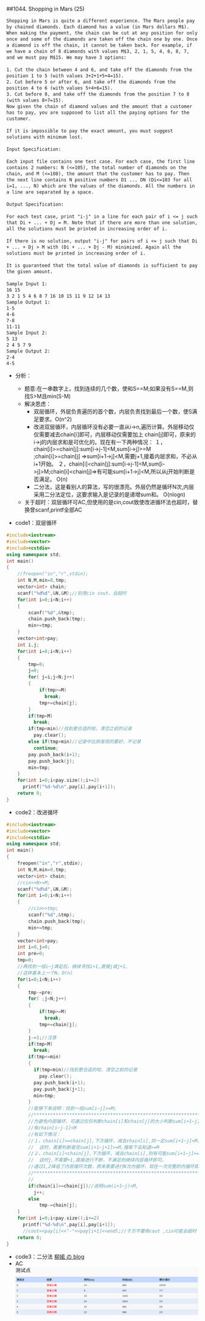 ##1044. Shopping in Mars (25)

	Shopping in Mars is quite a different experience. The Mars people pay by chained diamonds. Each diamond has a value (in Mars dollars M$). When making the payment, the chain can be cut at any position for only once and some of the diamonds are taken off the chain one by one. Once a diamond is off the chain, it cannot be taken back. For example, if we have a chain of 8 diamonds with values M$3, 2, 1, 5, 4, 6, 8, 7, and we must pay M$15. We may have 3 options:

	1. Cut the chain between 4 and 6, and take off the diamonds from the position 1 to 5 (with values 3+2+1+5+4=15).
	2. Cut before 5 or after 6, and take off the diamonds from the position 4 to 6 (with values 5+4+6=15).
	3. Cut before 8, and take off the diamonds from the position 7 to 8 (with values 8+7=15).
	Now given the chain of diamond values and the amount that a customer has to pay, you are supposed to list all the paying options for the customer.

	If it is impossible to pay the exact amount, you must suggest solutions with minimum lost.

	Input Specification:

	Each input file contains one test case. For each case, the first line contains 2 numbers: N (<=105), the total number of diamonds on the chain, and M (<=108), the amount that the customer has to pay. Then the next line contains N positive numbers D1 ... DN (Di<=103 for all i=1, ..., N) which are the values of the diamonds. All the numbers in a line are separated by a space.

	Output Specification:

	For each test case, print "i-j" in a line for each pair of i <= j such that Di + ... + Dj = M. Note that if there are more than one solution, all the solutions must be printed in increasing order of i.

	If there is no solution, output "i-j" for pairs of i <= j such that Di + ... + Dj > M with (Di + ... + Dj - M) minimized. Again all the solutions must be printed in increasing order of i.

	It is guaranteed that the total value of diamonds is sufficient to pay the given amount.

	Sample Input 1:
	16 15
	3 2 1 5 4 6 8 7 16 10 15 11 9 12 14 13
	Sample Output 1:
	1-5
	4-6
	7-8
	11-11
	Sample Input 2:
	5 13
	2 4 5 7 9
	Sample Output 2:
	2-4
	4-5
	
- 分析：
  - 题意:在一串数字上，找到连续的几个数，使和S==M;如果没有S==M,则找S>M且min(S-M)
  - 解决思虑：
    - 双层循环，外层负责遍历的首个数，内层负责找到最后一个数，使S满足要求。O(n^2)
	- 改进双层循环，内层循环没有必要一直从i->n,遍历计算。外层移动仅仅需要减去chain[i]即可，内层移动仅需要加上
chain[j]即可，原来的i->j的内层求和是可优化的。现在有一下两种情况：
	 １，chain[i]>=chain[j]:sum[i->j-1]<M,sum[i->j]>=M ;chain[i]>=chain[j] =>sum[i+1->j]<M,需要j+1,接着内层求和，不必从i+1开始。
	 ２，chain[i]<chain[j]:sum[i->j-1]<M,sum[i->j]>M;chain[i]<chain[j]=>有可能sum[i+1->j]<M,所以从j开始判断是否满足。
	 O(n)
    - 二分法，这是看别人的算法，写的很漂亮。外层仍然是循环N次,内层采用二分法定位，这要求输入是记录的是递增sum和。
	O(nlogn)
  - 关于超时：双层循环可AC,但使用的是cin,cout致使改进循环法也超时，替换曾scanf,printf全部AC
  
- code1：双层循环

```c++
#include<iostream>
#include<vector>
#include<cstdio>
using namespace std;
int main()
{
	//freopen("in","r",stdin);
	int N,M,min=0,tmp;
	vector<int> chain;
	scanf("%d%d",&N,&M);//别用cin cout，会超时
	for(int i=0;i<N;i++)
	{
		scanf("%d",&tmp);
		chain.push_back(tmp);
		min+=tmp;
	}
	vector<int>pay;
	int i,j;
	for(int i=0;i<N;i++)
	{
		tmp=0;
		j=0;
		for( j=i;j<N;j++)
		{
			if(tmp>=M)
			  break;
			tmp+=chain[j];
		}
		if(tmp<M)
		  break;
		if(tmp<min)//找到更合适的啦，清空之前的记录
		  pay.clear();
		else if(tmp>min)//记录中比刚发现的要好，不记录
		  continue;
	    pay.push_back(i+1);
	    pay.push_back(j);
		min=tmp;
	}
	for(int i=0;i<pay.size();i+=2)
	  printf("%d-%d\n",pay[i],pay[i+1]);
	return 0;
}
```

- code2：改进循环

```c++
#include<iostream>
#include<vector>
#include<cstdio>
using namespace std;
int main()
{
	freopen("in","r",stdin);
	int N,M,min=0,tmp;
	vector<int> chain;
	//cin>>N>>M;
	scanf("%d%d",&N,&M);
	for(int i=0;i<N;i++)
	{
		//cin>>tmp;
		scanf("%d",&tmp);
		chain.push_back(tmp);
		min+=tmp;
	}
	vector<int>pay;
	int i=0,j=0;
	int pre=0;
	tmp=0;
	//再找到一组i~j满足后，继续寻找i+1,直接j或j+1,
    //这样基本上一个N，O(n)
	for(i=0;i<N;i++)
	{
		tmp-=pre;
		for( ;j<N;j++)
		{
			if(tmp>=M)
			  break;
			tmp+=chain[j];
		}
		j-=1;//注意
		if(tmp<M)
		  break;
		if(tmp<=min)
		{
		  if(tmp<min)//找到更合适的啦，清空之前的记录
			pay.clear();
	      pay.push_back(i+1);
	      pay.push_back(j+1);
		  min=tmp;
		}
		//能够下来说明：找到一组sum[i~j]>=M;
		//**********************************************************************
		//为避免内部循环，可通过仅仅判断chain[i]和chain[j]的大小判断sum[i+1~j]>=M
		//有chain[i~j-1]<M
		//有如下情况：
		//１，chain[i]>=chain[j],下次循环，减去chain[i],则一定sum[i+1~j]<M。
		//	这时，需要判断是否sum[i+1~j+1]>=M,搜索下去知道>=M
		//２，chain[i]<chain[j],下次循环，减去chain[i],则有可能sum[i+1~j]>=M。
		//  这时j,不需要+1,直接进行不断，不满足则继续内层循环即可。
		//通过1,2降低了内层循环次数，原来需要进行N次内循环，现在一次完整的内循环即可。
		//*********************************************************************
		//
		if(chain[i]>=chain[j])//说明sum(i+1~j)<M,
		  j++;
		else
	        tmp-=chain[j];
	}
	for(int i=0;i<pay.size();i+=2)
	  printf("%d-%d\n",pay[i],pay[i+1]);
	  //cout<<pay[i]<<"-"<<pay[i+1]<<endl;//千万不要用cout ,cin可能会超时
	return 0;
}
```
- code3：二分法 [柳婼 の blog](https://www.liuchuo.net/archives/2939)
- AC
![pat_a1044](./pat_a1044.png)
  